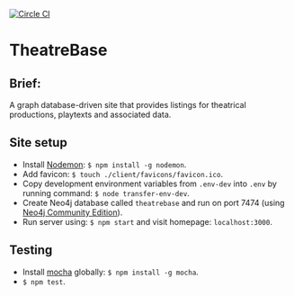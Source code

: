 [![Circle CI](https://circleci.com/gh/andygout/theatrebase/tree/master.svg?style=svg)](https://circleci.com/gh/andygout/theatrebase)


TheatreBase
=================


Brief:
-------

A graph database-driven site that provides listings for theatrical productions, playtexts and associated data.


Site setup
-------

- Install [Nodemon](http://nodemon.io): `$ npm install -g nodemon`.
- Add favicon: `$ touch ./client/favicons/favicon.ico`.
- Copy development environment variables from `.env-dev` into `.env` by running command: `$ node transfer-env-dev`.
- Create Neo4j database called `theatrebase` and run on port 7474 (using [Neo4j Community Edition](https://neo4j.com/download/community-edition)).
- Run server using: `$ npm start` and visit homepage: `localhost:3000`.


Testing
-------

- Install [mocha](https://www.npmjs.com/package/mocha) globally: `$ npm install -g mocha`.
- `$ npm test`.
